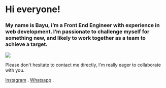 <h1>
    Hi everyone!
</h1>
<h3>
    My name is Bayu, i’m a Front End Engineer with experience in web development. 
    I’m passionate to challenge myself for something new, and likely to work together as a team to achieve a target.
</h3>
<a 
    href="https://git.io/streak-stats" 
    align="center"
>
    <img src="https://github-readme-streak-stats.herokuapp.com?user=setyantyuda&theme=dark&card_width=491"/>
<a>
<p>Please don't hesitate to contact me directly, I'm really eager to collaborate with you.</p>
<samp>
  <a href="https://instagram.com/im.yourtype">Instagram</a> . 
  <a href="https://wa.me/6282211768786">Whatsapp</a> . 
</samp>